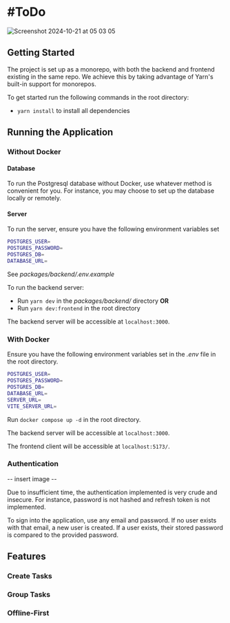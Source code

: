 # #ToDo

![Screenshot 2024-10-21 at 05 03 05](https://github.com/user-attachments/assets/1caeee4c-051b-4a11-997e-df89d555e433)

## Getting Started

The project is set up as a monorepo, with both the backend and frontend existing in the same repo.
We achieve this by taking advantage of Yarn's built-in support for monorepos.

To get started run the following commands in the root directory:

- `yarn install` to install all dependencies

## Running the Application

### Without Docker

#### Database

To run the Postgresql database without Docker, use whatever method is convenient for you. For instance, you may choose to set up the database locally or remotely.

#### Server

To run the server, ensure you have the following environment variables set

```bash
POSTGRES_USER=
POSTGRES_PASSWORD=
POSTGRES_DB=
DATABASE_URL=
```

See _packages/backend/.env.example_

To run the backend server:

- Run `yarn dev` in the _packages/backend/_ directory **OR**
- Run `yarn dev:frontend` in the root directory

The backend server will be accessible at `localhost:3000`.

### With Docker

Ensure you have the following environment variables set in the _.env_ file in the root directory.

```bash
POSTGRES_USER=
POSTGRES_PASSWORD=
POSTGRES_DB=
DATABASE_URL=
SERVER_URL=
VITE_SERVER_URL=
```

Run `docker compose up -d` in the root directory.

The backend server will be accessible at `localhost:3000`.

The frontend client will be accessible at `localhost:5173/`.

### Authentication

-- insert image --

Due to insufficient time, the authentication implemented is very crude and insecure. For instance, password is not hashed and refresh token is not implemented.

To sign into the application, use any email and password. If no user exists with that email, a new user is created. If a user exists, their stored password is compared
to the provided password.

## Features

### Create Tasks

### Group Tasks

### Offline-First
